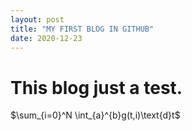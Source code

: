 ```yaml
---
layout: post
title: "MY FIRST BLOG IN GITHUB"
date: 2020-12-23
---
```


# This blog just a test.

$\sum_{i=0}^N \int_{a}^{b}g(t,i)\text{d}t$
